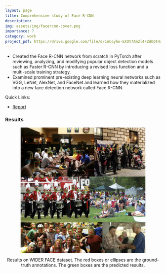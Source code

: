 ```yaml
---
layout: page
title: Comprehensive study of Face R-CNN
description:
img: assets/img/facercnn-cover.png
importance: 7
category: work
project_pdf: https://drive.google.com/file/d/1nCoyho-EXOt7Am2l4FZdO0t4xyWTeb65/view?usp=drive_link
---
```


- Created the Face R-CNN network from scratch in PyTorch after reviewing, analyzing, and modifying popular object detection models such as Faster R-CNN by introducing a revised loss function and a multi-scale training strategy.
- Examined prominent pre-existing deep learning neural networks such as VGG, LeNet, AlexNet, and FaceNet and learned how they materialized into a new face detection network called Face R-CNN.

Quick Links:
- [Report](https://drive.google.com/file/d/1nCoyho-EXOt7Am2l4FZdO0t4xyWTeb65/view?usp=drive_link)

### Results

<div align="center"><img src="/assets/img/facercnn-results.png" align="center" width="80%">

<p align="center">
Results on WIDER FACE dataset. The red boxes or ellipses are the ground-truth annotations. The green boxes are the predicted results.
</div>
